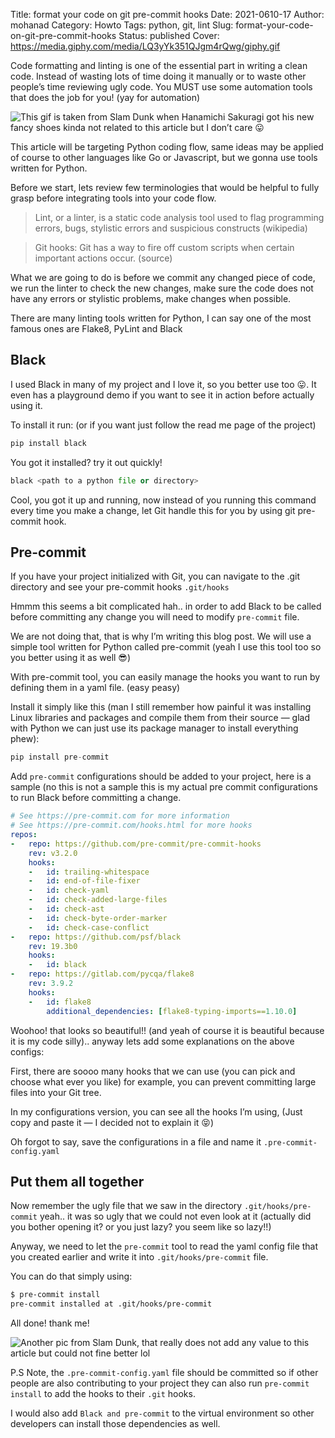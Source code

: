 Title: format your code on git pre-commit hooks
Date: 2021-0610-17
Author: mohanad
Category: Howto
Tags: python, git, lint
Slug: format-your-code-on-git-pre-commit-hooks
Status: published
Cover: https://media.giphy.com/media/LQ3yYk351QJgm4rQwg/giphy.gif

Code formatting and linting is one of the essential part in writing a clean code. Instead of wasting lots of time doing it manually or to waste other people’s time reviewing ugly code. You MUST use some automation tools that does the job for you! (yay for automation) 

![This gif is taken from Slam Dunk when Hanamichi Sakuragi got his new fancy shoes kinda not related to this article but I don’t care 😛](https://media.giphy.com/media/LQ3yYk351QJgm4rQwg/giphy.gif)

This article will be targeting Python coding flow, same ideas may be applied of course to other languages like Go or Javascript, but we gonna use tools written for Python.

Before we start, lets review few terminologies that would be helpful to fully grasp before integrating tools into your code flow. 


> Lint, or a linter, is a static code analysis tool used to flag programming errors, bugs, stylistic errors and suspicious constructs (wikipedia)


> Git hooks: Git has a way to fire off custom scripts when certain important actions occur. (source)

What we are going to do is before we commit any changed piece of code, we run the linter to check the new changes, make sure the code does not have any errors or stylistic problems, make changes when possible. 


There are many linting tools written for Python, I can say one of the most famous ones are Flake8, PyLint and Black


## Black

 I used Black in many of my project and I love it, so you better use too 😛. It even has a playground demo if you want to see it in action before actually using it. 
 
 To install it run: (or if you want just follow the read me page of the project)
 
```python
pip install black
```

You got it installed? try it out quickly! 

```python
black <path to a python file or directory>
```
Cool, you got it up and running, now instead of you running this command every time you make a change, let Git handle this for you by using git pre-commit hook. 


## Pre-commit 

If you have your project initialized with Git, you can navigate to the .git directory and see your pre-commit hooks `.git/hooks`

Hmmm this seems a bit complicated hah.. in order to add Black to be called before committing any change you will need to modify `pre-commit` file. 

We are not doing that, that is why I’m writing this blog post. We will use a simple tool written for Python called pre-commit (yeah I use this tool too so you better using it as well 😎) 

With pre-commit tool, you can easily manage the hooks you want to run by defining them in a yaml file. (easy peasy) 

Install it simply like this (man I still remember how painful it was installing Linux libraries and packages and compile them from their source — glad with Python we can just use its package manager to install everything phew):

```python
pip install pre-commit
```

Add `pre-commit` configurations should be added to your project, here is a sample (no this is not a sample this is my actual pre commit configurations to run Black before committing a change. 

```yaml
# See https://pre-commit.com for more information
# See https://pre-commit.com/hooks.html for more hooks
repos:
-   repo: https://github.com/pre-commit/pre-commit-hooks
    rev: v3.2.0
    hooks:
    -   id: trailing-whitespace
    -   id: end-of-file-fixer
    -   id: check-yaml
    -   id: check-added-large-files
    -   id: check-ast
    -   id: check-byte-order-marker
    -   id: check-case-conflict
-   repo: https://github.com/psf/black
    rev: 19.3b0
    hooks:
    -   id: black
-   repo: https://gitlab.com/pycqa/flake8
    rev: 3.9.2
    hooks:
    -   id: flake8
        additional_dependencies: [flake8-typing-imports==1.10.0]
```

Woohoo! that looks so beautiful!! (and yeah of course it is beautiful because it is my code silly).. anyway lets add some explanations on the above configs:

First, there are soooo many hooks that we can use (you can pick and choose what ever you like) for example, you can prevent committing large files into your Git tree. 

In my configurations version, you can see all the hooks I’m using, (Just copy and paste it — I decided not to explain it 😝)

Oh forgot to say, save the configurations in a file and name it `.pre-commit-config.yaml` 

## Put them all together

Now remember the ugly file that we saw in the directory `.git/hooks/pre-commit` yeah.. it was so ugly that we could not even look at it (actually did you bother opening it? or you just lazy? you seem like so lazy!!) 

Anyway, we need to let the `pre-commit` tool to read the yaml config file that you created earlier and write it into `.git/hooks/pre-commit` file. 

You can do that simply using:

```perl
$ pre-commit install
pre-commit installed at .git/hooks/pre-commit
```
All done! thank me! 


![Another pic from Slam Dunk, that really does not add any value to this article but could not fine better lol](https://media.giphy.com/media/dzHzdMctT3jNu/giphy.gif)


P.S
Note, the `.pre-commit-config.yaml` file should be committed so if other people are also contributing to your project they can also run `pre-commit install` to add the hooks to their `.git` hooks.

I would also add `Black and pre-commit` to the virtual environment so other developers can install those dependencies as well. 

